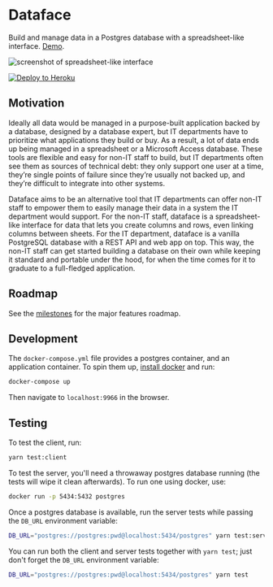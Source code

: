 # Dataface
Build and manage data in a Postgres database with a spreadsheet-like interface.
[Demo](https://dataface-demo.herokuapp.com).

![screenshot of spreadsheet-like interface](http://i.imgur.com/3SX1UCo.png)

[![Deploy to Heroku](https://www.herokucdn.com/deploy/button.svg)](https://heroku.com/deploy)

## Motivation
Ideally all data would be managed in a purpose-built application backed by a database, designed by a database expert, but IT departments have to prioritize what applications they build or buy. As a result, a lot of data ends up being managed in a spreadsheet or a Microsoft Access database. These tools are flexible and easy for non-IT staff to build, but IT departments often see them as sources of technical debt: they only support one user at a time, they’re single points of failure since they’re usually not backed up, and they’re difficult to integrate into other systems.

Dataface aims to be an alternative tool that IT departments can offer non-IT staff to empower them to easily manage their data in a system the IT department would support. For the non-IT staff, dataface is a spreadsheet-like interface for data that lets you create columns and rows, even linking columns between sheets. For the IT department, dataface is a vanilla PostgreSQL database with a REST API and web app on top. This way, the non-IT staff can get started building a database on their own while keeping it standard and portable under the hood, for when the time comes for it to graduate to a full-fledged application.

## Roadmap
See the [milestones](https://github.com/timwis/dataface/milestones?direction=asc&sort=due_date) for the major features roadmap.

## Development
The `docker-compose.yml` file provides a postgres container, and an
application container. To spin them up, [install docker](https://www.docker.com/community-edition)
and run:

```bash
docker-compose up
```
Then navigate to `localhost:9966` in the browser.

## Testing
To test the client, run:

```bash
yarn test:client
```

To test the server, you'll need a throwaway postgres database running
(the tests will wipe it clean afterwards). To run one using docker, use:

```bash
docker run -p 5434:5432 postgres
```

Once a postgres database is available, run the server tests while
passing the `DB_URL` environment variable:

```bash
DB_URL="postgres://postgres:pwd@localhost:5434/postgres" yarn test:server
```

You can run both the client and server tests together with `yarn test`;
just don't forget the `DB_URL` environment variable:

```bash
DB_URL="postgres://postgres:pwd@localhost:5434/postgres" yarn test
```
